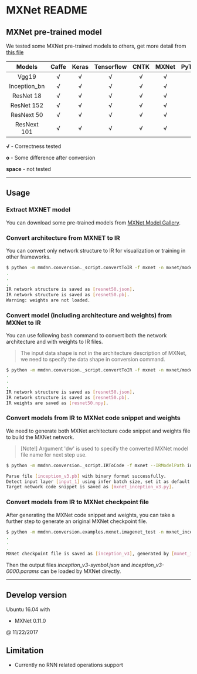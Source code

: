 # MXNet README

## MXNet pre-trained model

We tested some MXNet pre-trained models to others, get more detail from [this file](https://github.com/Microsoft/MMdnn/blob/master/mmdnn/conversion/examples/mxnet/extractor.py)

Models                   | Caffe | Keras | Tensorflow | CNTK | MXNet |   PyTorch  | CoreML
:-----------------------:|:-----:|:-----:|:----------:|:----:|:-----:|:----------:|:------:|
Vgg19                    |   √   |   √   |     √      |  √   |   √   |      √     |    √
Inception_bn             |   √   |   √   |     √      |  √   |   √   |      √     |    √
ResNet 18               |   √   |   √   |     √      |  √   |   √   |      √     |     √
ResNet 152               |   √   |   √   |     √      |  √   |   √   |      √     |    √
ResNext 50               |   √   |   √   |     √      |  √   |   √   |      √     |    √
ResNext 101               |   √   |   √   |     √      |  √   |   √   |      √     |   √

**√** - Correctness tested

**o** - Some difference after conversion

**space** - not tested

---

## Usage

### Extract MXNET model

You can download some pre-trained models from [MXNet Model Gallery](https://github.com/dmlc/mxnet-model-gallery).

### Convert architecture from MXNET to IR

You can convert only network structure to IR for visualization or training in other frameworks.

```bash
$ python -m mmdnn.conversion._script.convertToIR -f mxnet -n mxnet/models/resnet-50-symbol.json -d resnet50 --inputShape 3 224 224
.
.
.
IR network structure is saved as [resnet50.json].
IR network structure is saved as [resnet50.pb].
Warning: weights are not loaded.
```

### Convert model (including architecture and weights) from MXNet to IR

You can use following bash command to convert both the network architecture and with weights to IR files.

> The input data shape is not in the architecture description of MXNet, we need to specify the data shape in conversion command.

```bash
$ python -m mmdnn.conversion._script.convertToIR -f mxnet -n mxnet/models/resnet-50-symbol.json -w mxnet/models/resnet-50-0000.params -d resnet50 --inputShape 3 224 224
.
.
.
IR network structure is saved as [resnet50.json].
IR network structure is saved as [resnet50.pb].
IR weights are saved as [resnet50.npy].
```

### Convert models from IR to MXNet code snippet and weights

We need to generate both MXNet architecture code snippet and weights file to build the MXNet network.

> [Note!] Argument 'dw' is used to specify the converted MXNet model file name for next step use.

```bash
$ python -m mmdnn.conversion._script.IRToCode -f mxnet --IRModelPath inception_v3.pb --dstModelPath mxnet_inception_v3.py --IRWeightPath inception_v3.npy -dw mxnet_inception_v3-0000.params

Parse file [inception_v3.pb] with binary format successfully.
Detect input layer [input_1] using infer batch size, set it as default value [1]
Target network code snippet is saved as [mxnet_inception_v3.py].
```

### Convert models from IR to MXNet checkpoint file

After generating the MXNet code snippet and weights, you can take a  further step to generate an original MXNet checkpoint file.

```bash
$ python -m mmdnn.conversion.examples.mxnet.imagenet_test -n mxnet_inception_v3 -w mxnet_inception_v3-0000.params --dump inception_v3
.
.
.
MXNet checkpoint file is saved as [inception_v3], generated by [mxnet_inception_v3.py] and [mxnet_inception_v3-0000.params].
```

Then the output files *inception_v3-symbol.json* and *inception_v3-0000.params* can be loaded by MXNet directly.

---

## Develop version

Ubuntu 16.04 with

- MXNet 0.11.0

@ 11/22/2017

## Limitation

- Currently no RNN related operations support
